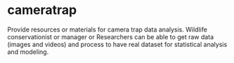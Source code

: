 # cameratrap
Provide resources or materials for camera trap data analysis. Wildlife conservationist or manager or Researchers can be able to get raw data (images and videos) and process to have real dataset for statistical analysis and modeling.
